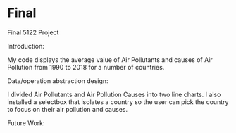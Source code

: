 # Final
Final 5122 Project

Introduction:

My code displays the average value of Air Pollutants and causes of Air Pollution from 1990 to 2018 for a number of countries.


Data/operation abstraction design:

I divided Air Pollutants and Air Pollution Causes into two line charts. I also installed a selectbox that isolates a country so the user can pick the country to focus on their air pollution and causes.



Future Work:
